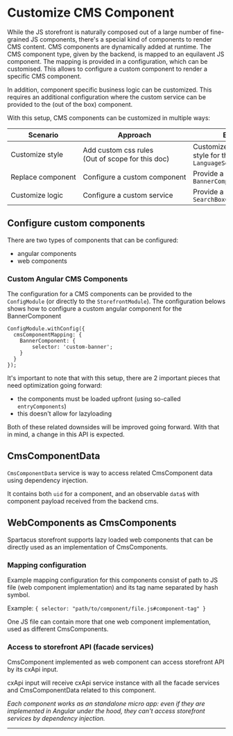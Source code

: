 # Customize CMS Component
While the JS storefront is naturally composed out of a large number of fine-grained JS components, there's a special kind of components to render CMS content. CMS components are dynamically added at runtime. The CMS component type, given by the backend, is mapped to an equilavent JS component. The mapping is provided in a configuration, which can be customised. This allows to configure a custom component to render a specific CMS component. 

In addition, component specific business logic can be customized. This requires an additional configuration where the custom service can be provided to the (out of the box) component. 

With this setup, CMS components can be customized in multiple ways:

| Scenario  | Approach | Example | 
| ------------- | ------------- | ------------- | 
| Customize style  | Add custom css rules<br/>(Out of scope for this doc) | Customize component style for the `LanguageSelector` | 
| Replace component | Configure a custom component  | Provide a custom `BannerComponent` | 
| Customize logic  | Configure a custom service | Provide a custom `SearchBoxComponentService` |

## Configure custom components
There are two types of components that can be configured:
- angular components
- web components

### Custom Angular CMS Components

The configuration for a CMS components can be provided to the `ConfigModule` (or directly to the `StorefrontModule`). The configuration belows shows how to configure a custom angular component for the BannerComponent

```
ConfigModule.withConfig({
  cmsComponentMapping: {
    BannerComponent: {
        selector: 'custom-banner';
    }
  }
});
```

It's important to note that with this setup, there are 2 important pieces that need optimization going forward:
- the components must be loaded upfront (using so-called `entryComponents`)
- this doesn't allow for lazyloading

Both of these related downsides will be improved going forward. With that in mind, a change in this API is expected.


## CmsComponentData

`CmsComponentData` service is way to access related CmsComponent data using dependency injection. 

It contains both `uid` for a component, and an observable `data$` with component payload received from the backend cms. 
 

## WebComponents as CmsComponents

Spartacus storefront supports lazy loaded web components that can be directly used as an implementation of CmsComponents. 

### Mapping configuration

Example mapping configuration for this components consist of path to JS file (web component implementation) and its tag name separated by hash symbol.

Example: ```{ selector: "path/to/component/file.js#component-tag" }```

One JS file can contain more that one web component implementation, used as different CmsComponents. 

### Access to storefront API (facade services)

CmsComponent implemented as web component can access storefront API by its cxApi input.
 
cxApi input will receive cxApi service instance with all the facade services and CmsComponentData related to this component. 

_Each component works as an standalone micro app: even if they are implemented in Angular under the hood, they can't access storefront services by dependency injection._ 




----
